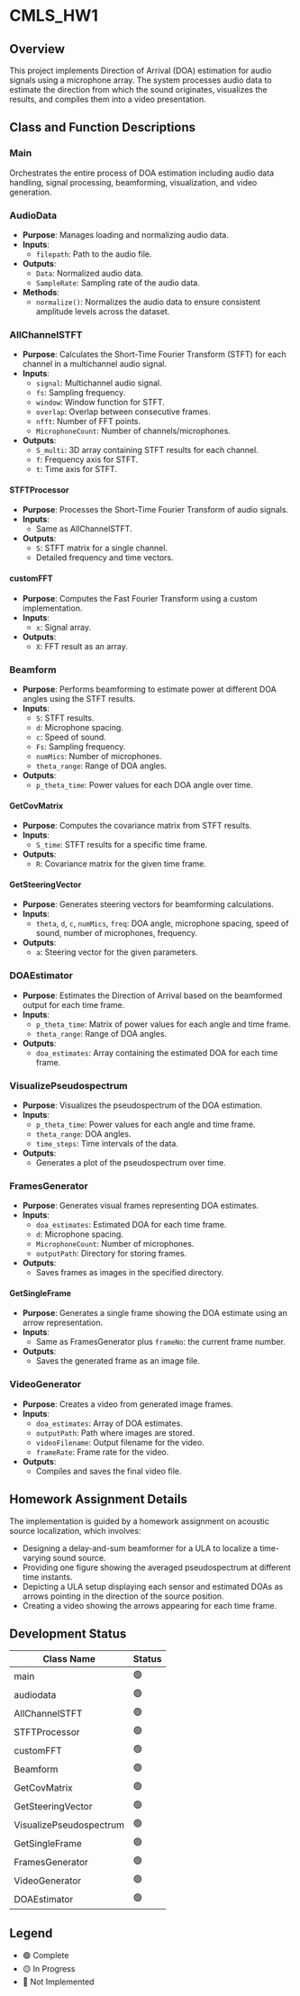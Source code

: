 # CMLS_HW1

## Overview
This project implements Direction of Arrival (DOA) estimation for audio signals using a microphone array. The system processes audio data to estimate the direction from which the sound originates, visualizes the results, and compiles them into a video presentation.

## Class and Function Descriptions

### Main
Orchestrates the entire process of DOA estimation including audio data handling, signal processing, beamforming, visualization, and video generation.

### AudioData
- **Purpose**: Manages loading and normalizing audio data.
- **Inputs**:
  - `filepath`: Path to the audio file.
- **Outputs**:
  - `Data`: Normalized audio data.
  - `SampleRate`: Sampling rate of the audio data.
- **Methods**:
  - `normalize()`: Normalizes the audio data to ensure consistent amplitude levels across the dataset.

### AllChannelSTFT
- **Purpose**: Calculates the Short-Time Fourier Transform (STFT) for each channel in a multichannel audio signal.
- **Inputs**:
  - `signal`: Multichannel audio signal.
  - `fs`: Sampling frequency.
  - `window`: Window function for STFT.
  - `overlap`: Overlap between consecutive frames.
  - `nfft`: Number of FFT points.
  - `MicrophoneCount`: Number of channels/microphones.
- **Outputs**:
  - `S_multi`: 3D array containing STFT results for each channel.
  - `f`: Frequency axis for STFT.
  - `t`: Time axis for STFT.

#### STFTProcessor
- **Purpose**: Processes the Short-Time Fourier Transform of audio signals.
- **Inputs**:
  - Same as AllChannelSTFT.
- **Outputs**:
  - `S`: STFT matrix for a single channel.
  - Detailed frequency and time vectors.

#### customFFT
- **Purpose**: Computes the Fast Fourier Transform using a custom implementation.
- **Inputs**:
  - `x`: Signal array.
- **Outputs**:
  - `X`: FFT result as an array.

### Beamform
- **Purpose**: Performs beamforming to estimate power at different DOA angles using the STFT results.
- **Inputs**:
  - `S`: STFT results.
  - `d`: Microphone spacing.
  - `c`: Speed of sound.
  - `Fs`: Sampling frequency.
  - `numMics`: Number of microphones.
  - `theta_range`: Range of DOA angles.
- **Outputs**:
  - `p_theta_time`: Power values for each DOA angle over time.

#### GetCovMatrix
- **Purpose**: Computes the covariance matrix from STFT results.
- **Inputs**:
  - `S_time`: STFT results for a specific time frame.
- **Outputs**:
  - `R`: Covariance matrix for the given time frame.

#### GetSteeringVector
- **Purpose**: Generates steering vectors for beamforming calculations.
- **Inputs**:
  - `theta`, `d`, `c`, `numMics`, `freq`: DOA angle, microphone spacing, speed of sound, number of microphones, frequency.
- **Outputs**:
  - `a`: Steering vector for the given parameters.

### DOAEstimator
- **Purpose**: Estimates the Direction of Arrival based on the beamformed output for each time frame.
- **Inputs**:
  - `p_theta_time`: Matrix of power values for each angle and time frame.
  - `theta_range`: Range of DOA angles.
- **Outputs**:
  - `doa_estimates`: Array containing the estimated DOA for each time frame.

### VisualizePseudospectrum
- **Purpose**: Visualizes the pseudospectrum of the DOA estimation.
- **Inputs**:
  - `p_theta_time`: Power values for each angle and time frame.
  - `theta_range`: DOA angles.
  - `time_steps`: Time intervals of the data.
- **Outputs**:
  - Generates a plot of the pseudospectrum over time.

### FramesGenerator
- **Purpose**: Generates visual frames representing DOA estimates.
- **Inputs**:
  - `doa_estimates`: Estimated DOA for each time frame.
  - `d`: Microphone spacing.
  - `MicrophoneCount`: Number of microphones.
  - `outputPath`: Directory for storing frames.
- **Outputs**:
  - Saves frames as images in the specified directory.

#### GetSingleFrame
- **Purpose**: Generates a single frame showing the DOA estimate using an arrow representation.
- **Inputs**:
  - Same as FramesGenerator plus `frameNo`: the current frame number.
- **Outputs**:
  - Saves the generated frame as an image file.

### VideoGenerator
- **Purpose**: Creates a video from generated image frames.
- **Inputs**:
  - `doa_estimates`: Array of DOA estimates.
  - `outputPath`: Path where images are stored.
  - `videoFilename`: Output filename for the video.
  - `frameRate`: Frame rate for the video.
- **Outputs**:
  - Compiles and saves the final video file.


## Homework Assignment Details
The implementation is guided by a homework assignment on acoustic source localization, which involves:

* Designing a delay-and-sum beamformer for a ULA to localize a time-varying sound source.
* Providing one figure showing the averaged pseudospectrum at different time instants.
* Depicting a ULA setup displaying each sensor and estimated DOAs as arrows pointing in the direction of the source position.
* Creating a video showing the arrows appearing for each time frame.

## Development Status

| Class Name                | Status          |
|---------------------------|-----------------|
| main                      | :green_circle:  |
| audiodata                 | :green_circle:  |
| AllChannelSTFT            | :green_circle:  |
| STFTProcessor             | :green_circle:  |
| customFFT                 | :green_circle:  |
| Beamform                  | :green_circle:  |
| GetCovMatrix              | :green_circle:  |
| GetSteeringVector         | :green_circle:  |
| VisualizePseudospectrum   | :green_circle:  |
| GetSingleFrame            | :green_circle:  |
| FramesGenerator           | :green_circle:  |
| VideoGenerator            | :green_circle:  |
| DOAEstimator              | :green_circle:  |


## Legend

- :green_circle: Complete
- :yellow_circle: In Progress
- :red_circle: Not Implemented
